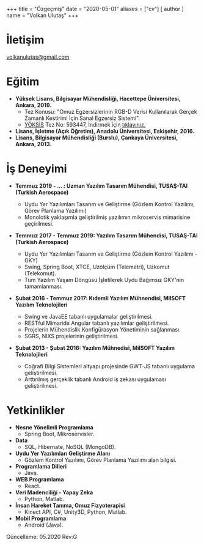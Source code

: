 +++
title = "Özgeçmiş"
date = "2020-05-01"
aliases = ["cv"]
[ author ]
  name = "Volkan Ulutaş"
+++


İletişim
====
volkanulutas@gmail.com


Eğitim
======

* **Yüksek Lisans, Bilgisayar Mühendisliği, Hacettepe Üniversitesi, Ankara, 2019.**
    * Tez Konusu: "Omuz Egzersizlerinin RGB-D Verisi Kullanılarak Gerçek Zamanlı Kestirimi İçin Sanal Egzersiz Sistemi".
    * [YÖKSİS](https://tez.yok.gov.tr/UlusalTezMerkezi/giris.jsp) Tez No: 593447, İndirmek için [tıklayınız.](https://tez.yok.gov.tr/UlusalTezMerkezi/TezGoster?key=npGs9H39x7G6401x51yqpKPfp1SRgK-RWeBZUwH-vHeKlm_Z5FZbqAZziOgLkrp8)
* **Lisans, İşletme (Açık Öğretim), Anadolu Üniversitesi, Eskişehir, 2016.**
* **Lisans, Bilgisayar Mühendisliği (Burslu), Çankaya Üniversitesi, Ankara, 2013.**

İş Deneyimi
======

* **Temmuz 2019 - ... : Uzman Yazılım Tasarım Mühendisi, TUSAŞ-TAI (Turkish Aerospace)**
    * Uydu Yer Yazılımları Tasarım ve Geliştirme (Gözlem Kontrol Yazılımı, Görev Planlama Yazılımı)
    * Monolotik yaklaşımla geliştirilmiş yazılımın mikroservis mimarisine geçirilmesi. 

* **Temmuz 2017 - Temmuz 2019: Yazılım Tasarım Mühendisi, TUSAŞ-TAI (Turkish Aerospace)**
  * Uydu Yer Yazılımları Tasarım ve Geliştirme (Gözlem Kontrol Yazılımı - GKY)
  * Swing, Spring Boot, XTCE, Uzölçüm (Telemetri), Uzkomut (Telekomut).
  * Tüm Yazılım Yaşam Döngüsü İşletilerek Uydu Bağımsız GKY'nin tamamlanması.
 
* **Şubat 2016 - Temmuz 2017: Kıdemli Yazılım Mühnendisi, MilSOFT Yazılım Teknolojileri**
  * Swing ve JavaEE tabanlı uygulamalar geliştirilmesi.
  * RESTful Mimaride Angular tabanlı yazılımlar geliştirilmesi.
  * Projelerin Mühendislik Konfigürasyon Yönetiminin sağlanması.
  * SGRS, NIXS projelerinin geliştirilmesi.
  
* **Şubat 2013 - Şubat 2016: Yazılım Mühnedisi, MilSOFT Yazılım Teknolojileri**
  * Coğrafi Bilgi Sistemleri altyapı projesinde GWT-JS tabanlı uygulama geliştirilmesi. 
  * Arttırılmış gerçeklik tabanlı Android iş zekası uygulaması geliştirilmesi.
  
Yetkinlikler
======
* **Nesne Yönelimli Programlama**
  * Spring Boot, Mikroservisler.
* **Data**
  * SQL, Hibernate, NoSQL (MongoDB).
* **Uydu Yer Yazılımları Geliştirme Alanı**
  * Gözlem Kontrol Yazılımı, Görev Planlama Yazılımı alan bilgisi.
* **Programlama Dilleri**
  * Java.
* **WEB Programlama**
  * React.
* **Veri Madenciliği - Yapay Zeka**
  * Python, Matlab.
* **İnsan Hareket Tanıma, Omuz Fizyoterapisi**
  * Kinect API, C#, Unity3D, Python, Matlab.
* **Mobil Programlama**
  * Android (Java).

Güncelleme: 05.2020 Rev:G
